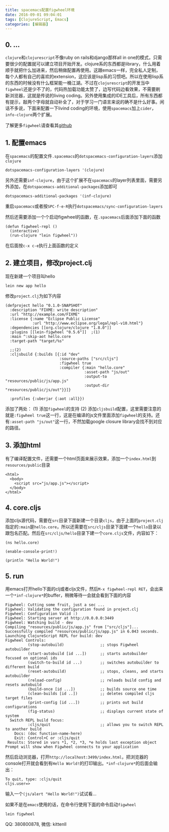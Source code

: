 ```yaml
---
title: spacemacs配置figwheel环境
date: 2016-09-01 09:04:01
tags: [ClojureScript, Emacs]
categories: [编辑器]
---
```


## 0. ...

`clojure`和`clojurescript`不像ruby on rails和django那样all in one的模式，只需要很少的配置就可以建立项目开始开发。clojure系的东西都是library，什么用着顺手就把什么加进来，然后稍做配置再使用。这跟emacs一样，完全私人定制，每个人都有自己的喜欢的extension，这应该是lisp系的习惯吧。所以在使用lisp系的东西的时候没有什么框架能一桶江湖。不过在`clojurescript`的开发当中`figwheel`还是少不了的，代码热加载功能太赞了，边写代码边看效果，不需要刷新浏览器，这就是传说的living coding。另外使用集成的IDE工具后，所有东西都有提示，敲两个字母就自动补全了，对于学习一门语言来说的确不是什么好事。闲话不多说，下面来配置一下livind coding的环境，使用`spacemacs`加上`cider`，`info-clojure`两个扩展。

了解更多`figwheel`请查看其[github](https://github.com/bhauman/lein-figwheel)

## 1. 配置emacs

在`spacemacs`的配置文件`.spacemacs`的`dotspacemacs-configuration-layers`添加`clojure`

    dotspacemacs-configuration-layers '(clojure)

另外还需要`inf-clojure`，由于这个扩展不在`spacemacs`的layer列表里面，需要另外添加，在`dotspacemacs-additional-packages`添加即可

    dotspacemacs-additional-packages '(inf-clojure)

重启`spacemacs`或者按`SPC-f-e-R`执行`dotspacemacs/sync-configuration-layers`

然后还需要添加一个个启动figwheel的函数，在`.spacemacs`后面添加下面的函数

    (defun figwheel-repl ()
      (interactive)
      (run-clojure "lein figwheel"))

在后面按`c-x c-e`执行上面函数的定义

## 2. 建立项目，修改project.clj

现在新建一个项目叫hello

    lein new app hello

修改`project.clj`为如下内容

    (defproject hello "0.1.0-SNAPSHOT"
      :description "FIXME: write description"
      :url "http://example.com/FIXME"
      :license {:name "Eclipse Public License"
                :url "http://www.eclipse.org/legal/epl-v10.html"}
      :dependencies [[org.clojure/clojure "1.8.0"]]
      :plugins [[lein-figwheel "0.5.6"]]  ;(1)
      :main ^:skip-aot hello.core
      :target-path "target/%s"

      ;;(2)
      :cljsbuild {:builds [{:id "dev"
                            :source-paths ["src/cljs"]
                            :figwheel true
                            :compiler {:main "hello.core"
                                       :asset-path "js/out"
                                       :output-to "resources/public/js/app.js"
                                       :output-dir "resources/public/js/out"}}]}

      :profiles {:uberjar {:aot :all}})

添加了两处：
(1) 添加`figwheel`的支持
(2) 添加`cljsbuild`配置，这里需要注意的就是`:figwheel true`这一行，这是在编译的js文件里面添加`figwheel`的支持。还有`:asset-path "js/out"`这一行，不然加载google closure library会找不到对应的路径。

## 3. 添加html

有了编译配置文件，还需要一个html页面来展示效果，添加一个`index.html`到`resources/public`目录

    <html>
      <body>
        <script src="js/app.js"></script>
      </body>
    </html>

## 4. core.cljs

添加cljs源代码，需要在`src`目录下面新建一个目录`cljs`，由于上面的`project.clj`指定的`:main`是`hello.core`，所以还需要在`src/cljs`目录下面建一个`hello`目录以跟包名匹配。然后在`src/cljs/hello`目录下建一个`core.cljs`文件，内容如下：

    (ns hello.core)

    (enable-console-print!)

    (println "Hello World!")

## 5. run

用emacs打开hello下面的clj或者cljs文件，然后`M-x figwheel-repl RET`，会出来一个`*inf-clojure*`的buffer，稍微等待一会就会看到下面的内容

    Figwheel: Cutting some fruit, just a sec ...
    Figwheel: Validating the configuration found in project.clj
    Figwheel: Configuration Valid :)
    Figwheel: Starting server at http://0.0.0.0:3449
    Figwheel: Watching build - dev
    Compiling "resources/public/js/app.js" from ["src/cljs"]...
    Successfully compiled "resources/public/js/app.js" in 6.043 seconds.
    Launching ClojureScript REPL for build: dev
    Figwheel Controls:
              (stop-autobuild)                ;; stops Figwheel autobuilder
              (start-autobuild [id ...])      ;; starts autobuilder focused on optional ids
              (switch-to-build id ...)        ;; switches autobuilder to different build
              (reset-autobuild)               ;; stops, cleans, and starts autobuilder
              (reload-config)                 ;; reloads build config and resets autobuild
              (build-once [id ...])           ;; builds source one time
              (clean-builds [id ..])          ;; deletes compiled cljs target files
              (print-config [id ...])         ;; prints out build configurations
              (fig-status)                    ;; displays current state of system
      Switch REPL build focus:
              :cljs/quit                      ;; allows you to switch REPL to another build
        Docs: (doc function-name-here)
        Exit: Control+C or :cljs/quit
     Results: Stored in vars *1, *2, *3, *e holds last exception object
    Prompt will show when Figwheel connects to your application

然后启动浏览器，打开`http://localhost:3499/index.html`，把浏览器的console打开就会看到有`Hello World!`的打印输出。`*inf-clojure*`的后面会输出：

    To quit, type: :cljs/quit
    cljs.user=>

输入一个`(js/alert "Hello World!")`试试看...

如果不是在`emacs`使用的话，在命令行使用下面的命令启动`figwheel`

    lein figwheel


QQ: 380800878, 微信: kittenll
